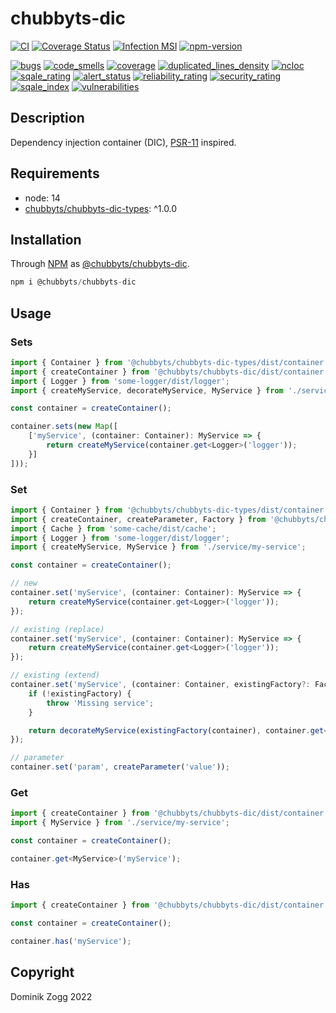 # chubbyts-dic

[![CI](https://github.com/chubbyts/chubbyts-dic/workflows/CI/badge.svg?branch=master)](https://github.com/chubbyts/chubbyts-dic/actions?query=workflow%3ACI)
[![Coverage Status](https://coveralls.io/repos/github/chubbyts/chubbyts-dic/badge.svg?branch=master)](https://coveralls.io/github/chubbyts/chubbyts-dic?branch=master)
[![Infection MSI](https://badge.stryker-mutator.io/github.com/chubbyts/chubbyts-dic/master)](https://dashboard.stryker-mutator.io/reports/github.com/chubbyts/chubbyts-dic/master)
[![npm-version](https://img.shields.io/npm/v/@chubbyts/chubbyts-dic.svg)](https://www.npmjs.com/package/@chubbyts/chubbyts-dic)

[![bugs](https://sonarcloud.io/api/project_badges/measure?project=chubbyts_chubbyts-dic&metric=bugs)](https://sonarcloud.io/dashboard?id=chubbyts_chubbyts-dic)
[![code_smells](https://sonarcloud.io/api/project_badges/measure?project=chubbyts_chubbyts-dic&metric=code_smells)](https://sonarcloud.io/dashboard?id=chubbyts_chubbyts-dic)
[![coverage](https://sonarcloud.io/api/project_badges/measure?project=chubbyts_chubbyts-dic&metric=coverage)](https://sonarcloud.io/dashboard?id=chubbyts_chubbyts-dic)
[![duplicated_lines_density](https://sonarcloud.io/api/project_badges/measure?project=chubbyts_chubbyts-dic&metric=duplicated_lines_density)](https://sonarcloud.io/dashboard?id=chubbyts_chubbyts-dic)
[![ncloc](https://sonarcloud.io/api/project_badges/measure?project=chubbyts_chubbyts-dic&metric=ncloc)](https://sonarcloud.io/dashboard?id=chubbyts_chubbyts-dic)
[![sqale_rating](https://sonarcloud.io/api/project_badges/measure?project=chubbyts_chubbyts-dic&metric=sqale_rating)](https://sonarcloud.io/dashboard?id=chubbyts_chubbyts-dic)
[![alert_status](https://sonarcloud.io/api/project_badges/measure?project=chubbyts_chubbyts-dic&metric=alert_status)](https://sonarcloud.io/dashboard?id=chubbyts_chubbyts-dic)
[![reliability_rating](https://sonarcloud.io/api/project_badges/measure?project=chubbyts_chubbyts-dic&metric=reliability_rating)](https://sonarcloud.io/dashboard?id=chubbyts_chubbyts-dic)
[![security_rating](https://sonarcloud.io/api/project_badges/measure?project=chubbyts_chubbyts-dic&metric=security_rating)](https://sonarcloud.io/dashboard?id=chubbyts_chubbyts-dic)
[![sqale_index](https://sonarcloud.io/api/project_badges/measure?project=chubbyts_chubbyts-dic&metric=sqale_index)](https://sonarcloud.io/dashboard?id=chubbyts_chubbyts-dic)
[![vulnerabilities](https://sonarcloud.io/api/project_badges/measure?project=chubbyts_chubbyts-dic&metric=vulnerabilities)](https://sonarcloud.io/dashboard?id=chubbyts_chubbyts-dic)

## Description

Dependency injection container (DIC), [PSR-11][2] inspired.

## Requirements

 * node: 14
 * [chubbyts/chubbyts-dic-types][3]: ^1.0.0

## Installation

Through [NPM](https://www.npmjs.com) as [@chubbyts/chubbyts-dic][1].

```ts
npm i @chubbyts/chubbyts-dic
```

## Usage

### Sets

```ts
import { Container } from '@chubbyts/chubbyts-dic-types/dist/container';
import { createContainer } from '@chubbyts/chubbyts-dic/dist/container';
import { Logger } from 'some-logger/dist/logger';
import { createMyService, decorateMyService, MyService } from './service/my-service';

const container = createContainer();

container.sets(new Map([
    ['myService', (container: Container): MyService => {
        return createMyService(container.get<Logger>('logger'));
    }]
]));

```

### Set

```ts
import { Container } from '@chubbyts/chubbyts-dic-types/dist/container';
import { createContainer, createParameter, Factory } from '@chubbyts/chubbyts-dic/dist/container';
import { Cache } from 'some-cache/dist/cache';
import { Logger } from 'some-logger/dist/logger';
import { createMyService, MyService } from './service/my-service';

const container = createContainer();

// new
container.set('myService', (container: Container): MyService => {
    return createMyService(container.get<Logger>('logger'));
});

// existing (replace)
container.set('myService', (container: Container): MyService => {
    return createMyService(container.get<Logger>('logger'));
});

// existing (extend)
container.set('myService', (container: Container, existingFactory?: Factory): MyService => {
    if (!existingFactory) {
        throw 'Missing service';
    }

    return decorateMyService(existingFactory(container), container.get<Cache>('cache'));
});

// parameter
container.set('param', createParameter('value'));
```

### Get

```ts
import { createContainer } from '@chubbyts/chubbyts-dic/dist/container';
import { MyService } from './service/my-service';

const container = createContainer();

container.get<MyService>('myService');
```

### Has

```ts
import { createContainer } from '@chubbyts/chubbyts-dic/dist/container';

const container = createContainer();

container.has('myService');
```

## Copyright

Dominik Zogg 2022

[1]: https://www.npmjs.com/package/@chubbyts/chubbyts-dic
[2]: https://www.php-fig.org/psr/psr-11
[3]: https://www.npmjs.com/package/@chubbyts/chubbyts-dic-types
